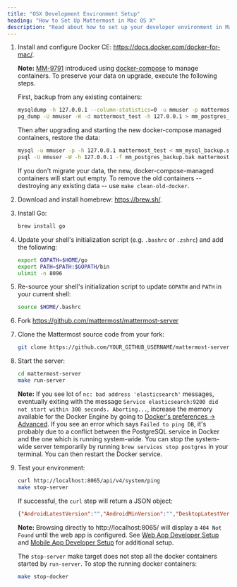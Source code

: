 ```yaml
---
title: "OSX Development Environment Setup"
heading: "How to Set Up Mattermost in Mac OS X"
description: "Read about how to set up your developer environment in Mattermost using a Mac OS X."
---
```


1. Install and configure Docker CE: https://docs.docker.com/docker-for-mac/.

    **Note:** [MM-9791](https://github.com/mattermost/mattermost-server/pull/10872) introduced using [docker-compose](https://docs.docker.com/compose/) to manage containers. To preserve your data on upgrade, execute the following steps.

    First, backup from any existing containers:
    ```sh
    mysqldump -h 127.0.0.1 --column-statistics=0 -u mmuser -p mattermost_test > mm_mysql_backup.sql
    pg_dump -U mmuser -W -d mattermost_test -h 127.0.0.1 > mm_postgres_backup.bak
    ```
    Then after upgrading and starting the new docker-compose managed containers, restore the data:
    ```sh
    mysql -u mmuser -p -h 127.0.0.1 mattermost_test < mm_mysql_backup.sql
    psql -U mmuser -W -h 127.0.0.1 -f mm_postgres_backup.bak mattermost_test
    ```
    If you don't migrate your data, the new, docker-compose-managed containers will start out empty. To remove the old containers -- destroying any existing data -- use `make clean-old-docker`.


2. Download and install homebrew: https://brew.sh/.

3. Install Go:
    ```sh
    brew install go
    ```

4. Update your shell's initialization script (e.g. `.bashrc` or `.zshrc`) and add the following:

    ```sh
    export GOPATH=$HOME/go
    export PATH=$PATH:$GOPATH/bin
    ulimit -n 8096
    ```

5. Re-source your shell's initialization script to update `GOPATH` and `PATH` in your current shell:

    ```sh
    source $HOME/.bashrc
    ```

6. Fork https://github.com/mattermost/mattermost-server

7. Clone the Mattermost source code from your fork:

    ```sh
    git clone https://github.com/YOUR_GITHUB_USERNAME/mattermost-server.git
    ```

8. Start the server:

    ```sh
    cd mattermost-server
    make run-server
    ```

    **Note:** If you see lot of `nc: bad address 'elasticsearch'` messages, eventually exiting with the message `Service elasticsearch:9200 did not start within 300 seconds. Aborting...`,  increase the memory available for the Docker Engine by going to [Docker's preferences -> Advanced](https://docs.docker.com/docker-for-mac/#advanced).
    If you see an error which says `Failed to ping DB`, it's probably due to a conflict between the PostgreSQL service in Docker and the one which is running system-wide. You can stop the system-wide server temporarily by running `brew services stop postgres` in your terminal. You can then restart the Docker service.

9. Test your environment:

    ```sh
    curl http://localhost:8065/api/v4/system/ping
    make stop-server
    ```

    If successful, the `curl` step will return a JSON object:
    ```json
    {"AndroidLatestVersion":"","AndroidMinVersion":"","DesktopLatestVersion":"","DesktopMinVersion":"","IosLatestVersion":"","IosMinVersion":"","status":"OK"}
    ```

    **Note:** Browsing directly to http://localhost:8065/ will display a `404 Not Found` until the web app is configured. See [Web App Developer Setup](https://developers.mattermost.com/contribute/webapp/developer-setup/) and [Mobile App Developer Setup](https://developers.mattermost.com/contribute/mobile/developer-setup/) for additional setup.

    The `stop-server` make target does not stop all the docker containers started by `run-server`. To stop the running docker containers:

    ```sh
    make stop-docker
    ```
